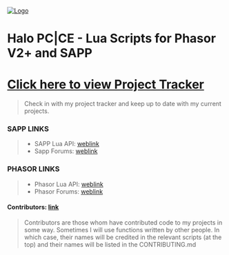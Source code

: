 [![Logo](http://i.imgur.com/0ouykdp.png)](https://github.com/Chalwk77)

# Halo PC|CE - Lua Scripts for Phasor V2+ and SAPP

# [Click here to view Project Tracker](https://github.com/Chalwk77/HALO-SCRIPT-PROJECTS/projects/3)
> Check in with my project tracker and keep up to date with my current projects.

### SAPP LINKS
> * SAPP Lua API: [weblink](http://halo.isimaginary.com/lua_info/)
> * Sapp Forums: [weblink](http://halo.isimaginary.com/forum/)

### PHASOR LINKS
> * Phasor Lua API: [weblink](http://69.162.101.202/~phasor/docs/200/group___phasor_a_p_i.html)
> * Phasor Forums: [weblink](http://phasor.proboards.com/)

#### Contributors: [link](https://github.com/Chalwk77/HALO-SCRIPT-PROJECTS/blob/master/CONTRIBUTING.md)
> Contributors are those whom have contributed code to my projects in some way. 
> Sometimes I will use functions written by other people. 
> In which case, their names will be credited in the relevant scripts (at the top) and their names will be listed in the CONTRIBUTING.md
